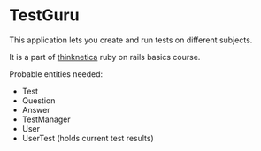 # TestGuru

This application lets you create and run tests on different subjects.

It is a part of [thinknetica](https://thinknetica.com/) ruby on rails basics course.

Probable entities needed:

* Test
* Question
* Answer
* TestManager
* User
* UserTest (holds current test results)
